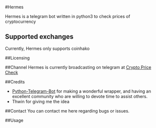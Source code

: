 #Hermes

Hermes is a telegram bot written in python3 to check prices of cryptocurrency

## Supported exchanges
Currently, Hermes only supports coinhako

##Licensing

##Channel
Hermes is currently broadcasting on telegram at [Crypto Price Check](https://t.me/coinhakoprice)

##Credits
* [Python-Telegram-Bot](https://github.com/python-telegram-bot/python-telegram-bot) for making a wonderful wrapper, and having an excellent community who are willing to devote time to assist others.
* Thwin for giving me the idea

##Contact
You can contact me here regarding bugs or issues.

##Usage

